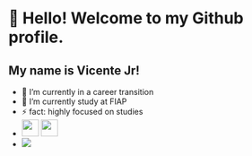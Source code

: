 # 👋 Hello! Welcome to my Github profile.
## My name is Vicente Jr!

- 🔭 I’m currently in a career transition
- 📖 I’m currently study at FIAP
- ⚡ fact: highly focused on studies
- <img src="https://cdn.jsdelivr.net/gh/devicons/devicon@latest/icons/python/python-original.svg" width="30" height="30" />   <img src="https://cdn.jsdelivr.net/gh/devicons/devicon@latest/icons/javascript/javascript-original.svg" width="30" height="30" />
- <div>
  <a href="https://www.linkedin.com/in/vicentejrt" target="_blank"><img loading="lazy" src="https://img.shields.io/badge/-LinkedIn-%230077B5?style=for-the-badge&logo=linkedin&logoColor=white" target="_blank"></a>
  </div>
  


